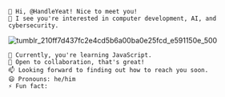     👋 Hi, @HandleYeat! Nice to meet you!
    👀 I see you're interested in computer development, AI, and cybersecurity.

![tumblr_210ff7d437fc2e4cd5b6a00ba0e25fcd_e591150e_500](https://github.com/HandleYeat/HandleYeat/assets/157603776/2fe04cf7-f561-4e81-af72-8f7183fe2eff)


    🌱 Currently, you're learning JavaScript.
    💞️ Open to collaboration, that's great!
    📫 Looking forward to finding out how to reach you soon.
    😄 Pronouns: he/him 
    ⚡ Fun fact: 

